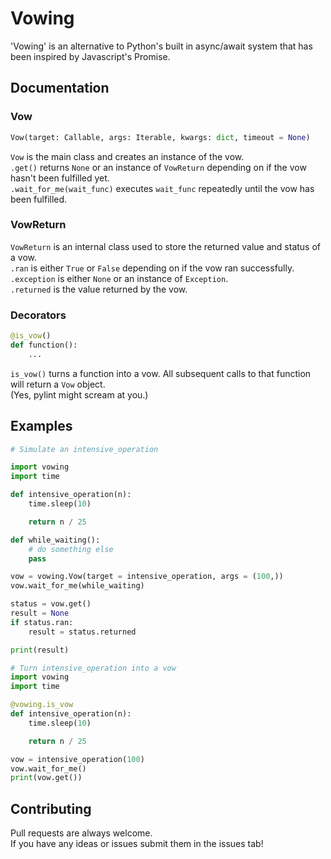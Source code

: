 # Vowing
'Vowing' is an alternative to Python's built in async/await system that has been inspired by Javascript's Promise.

## Documentation
### Vow
```python
Vow(target: Callable, args: Iterable, kwargs: dict, timeout = None)
```
`Vow` is the main class and creates an instance of the vow.\
`.get()` returns `None` or an instance of `VowReturn` depending on if the vow hasn't been fulfilled yet.\
`.wait_for_me(wait_func)` executes `wait_func` repeatedly until the vow has been fulfilled.

### VowReturn
`VowReturn` is an internal class used to store the returned value and status of a vow.\
`.ran` is either `True` or `False` depending on if the vow ran successfully.\
`.exception` is either `None` or an instance of `Exception`.\
`.returned` is the value returned by the vow.

### Decorators
```python
@is_vow()
def function():
    ...
```
`is_vow()` turns a function into a vow. All subsequent calls to that function will return a `Vow` object.\
(Yes, pylint might scream at you.)

## Examples
```python
# Simulate an intensive_operation

import vowing
import time

def intensive_operation(n):
    time.sleep(10)

    return n / 25

def while_waiting():
    # do something else
    pass

vow = vowing.Vow(target = intensive_operation, args = (100,))
vow.wait_for_me(while_waiting)

status = vow.get()
result = None
if status.ran:
    result = status.returned

print(result)
```

```python
# Turn intensive_operation into a vow
import vowing
import time

@vowing.is_vow
def intensive_operation(n):
    time.sleep(10)

    return n / 25

vow = intensive_operation(100)
vow.wait_for_me()
print(vow.get())
```

## Contributing
Pull requests are always welcome.\
If you have any ideas or issues submit them in the issues tab!